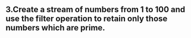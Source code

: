 ## 3.Create a stream of numbers from 1 to 100 and use the filter operation to retain only those numbers which are prime.
